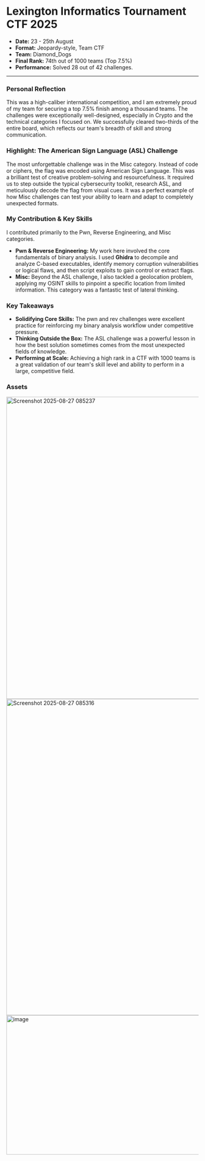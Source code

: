# Lexington Informatics Tournament CTF 2025

- **Date:** 23 - 25th August 
- **Format:** Jeopardy-style, Team CTF
- **Team:** Diamond_Dogs
- **Final Rank:** 74th out of 1000 teams (Top 7.5%)
- **Performance:** Solved 28 out of 42 challenges.

---

### Personal Reflection

This was a high-caliber international competition, and I am extremely proud of my team for securing a top 7.5% finish among a thousand teams. The challenges were exceptionally well-designed, especially in Crypto and the technical categories I focused on. We successfully cleared two-thirds of the entire board, which reflects our team's breadth of skill and strong communication.

### Highlight: The American Sign Language (ASL) Challenge

The most unforgettable challenge was in the Misc category. Instead of code or ciphers, the flag was encoded using American Sign Language. This was a brilliant test of creative problem-solving and resourcefulness. It required us to step outside the typical cybersecurity toolkit, research ASL, and meticulously decode the flag from visual cues. It was a perfect example of how Misc challenges can test your ability to learn and adapt to completely unexpected formats.

### My Contribution & Key Skills

I contributed primarily to the Pwn, Reverse Engineering, and Misc categories.

-   **Pwn & Reverse Engineering:** My work here involved the core fundamentals of binary analysis. I used **Ghidra** to decompile and analyze C-based executables, identify memory corruption vulnerabilities or logical flaws, and then script exploits to gain control or extract flags.
-   **Misc:** Beyond the ASL challenge, I also tackled a geolocation problem, applying my OSINT skills to pinpoint a specific location from limited information. This category was a fantastic test of lateral thinking.

### Key Takeaways

-   **Solidifying Core Skills:** The pwn and rev challenges were excellent practice for reinforcing my binary analysis workflow under competitive pressure.
-   **Thinking Outside the Box:** The ASL challenge was a powerful lesson in how the best solution sometimes comes from the most unexpected fields of knowledge.
-   **Performing at Scale:** Achieving a high rank in a CTF with 1000 teams is a great validation of our team's skill level and ability to perform in a large, competitive field.

### Assets
<img width="1844" height="789" alt="Screenshot 2025-08-27 085237" src="https://github.com/user-attachments/assets/95709815-1008-496b-8f3d-2d34e6decedb" />
<img width="1523" height="826" alt="Screenshot 2025-08-27 085316" src="https://github.com/user-attachments/assets/1224fde7-7607-4c96-b6da-4c56659d21c5" />
<img width="1632" height="364" alt="image" src="https://github.com/user-attachments/assets/e874bb02-0077-4f02-bf5a-857391227f1f" />
